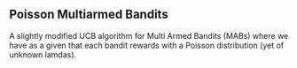 ## Poisson Multiarmed Bandits
A slightly modified UCB algorithm for Multi Armed Bandits (MABs) where we have as a given that each bandit rewards with a Poisson distribution (yet of unknown lamdas).